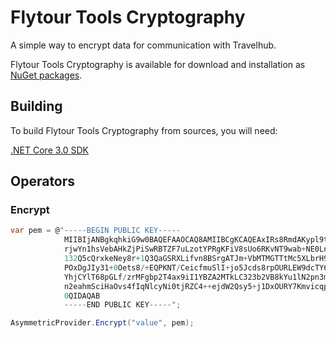 # Flytour Tools Cryptography

A simple way to encrypt data for communication with Travelhub.

Flytour Tools Cryptography is available for download and installation as
[NuGet packages](https://www.nuget.org/packages/Flytour.Tools.Cryptography/).

## Building

To build Flytour Tools Cryptography from sources, you will need:

[.NET Core 3.0 SDK](https://dotnet.microsoft.com/download/dotnet-core/3.0)

## Operators

### Encrypt

````c#
var pem = @"-----BEGIN PUBLIC KEY-----
			MIIBIjANBgkqhkiG9w0BAQEFAAOCAQ8AMIIBCgKCAQEAxIRs8RmdAKypl9tKhrty
			rjwYn1hsVebAHkZjPiSwRBTZF7uLzotYPRgKFiV8sUo6RKvNT9wab+NE0LnyC/wz
			132Q5cQrxkeNey8r+1Q3QaGSRXLifvn8BSrgATJm+VbMTMGTTtMc5XLbrH9natbd
			POxDgJIy31+0Oets8/+EQPKNT/CeicfmuSlI+jo5Jcds8rpOURLEW9dcTY69TLpv
			YhjCYlT68pGLf/zrMFgbp2T4ax9iI1YBZA2MTkLC323b2VB8kYu1lN2pn3mvQFH/
			n2eahmSciHaOvs4fIqNlcyNi0tjRZC4++ejdW2Qsy5+j1DxOURY7KmvicqpVYw21
			0QIDAQAB
			-----END PUBLIC KEY-----";

AsymmetricProvider.Encrypt("value", pem);

````

